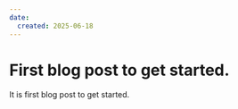 ```yaml
---
date:
  created: 2025-06-18
---
```


# First blog post to get started.
It is first blog post to get started.